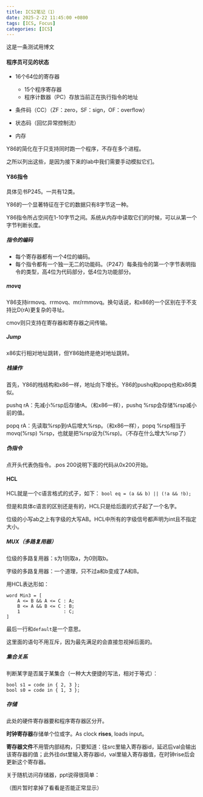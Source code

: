 ```yaml
---
title: ICS2笔记（1）
date: 2025-2-22 11:45:00 +0800
tags: [ICS, Focus]
categories: [ICS]
---
```


这是一条测试用博文

#### 程序员可见的状态

* 16个64位的寄存器
  * 15个程序寄存器
  * 程序计数器（PC）存放当前正在执行指令的地址

* 条件码（CC）（ZF：zero，SF：sign，OF：overflow）
* 状态码（回忆异常控制流）
* 内存

Y86的简化在于只支持同时跑一个程序，不存在多个进程。

之所以列出这些，是因为接下来的lab中我们需要手动模拟它们。

#### Y86指令

具体见书P245。一共有12类。

Y86的一个显著特征在于它的数据只有8字节这一种。

Y86指令所占空间在1-10字节之间。系统从内存中读取它们的时候，可以从第一个字节判断长度。

##### 指令的编码

* 每个寄存器都有一个4位的编码。
* 每个指令都有一个独一无二的功能码。（P247）每条指令的第一个字节表明指令的类型，高4位为代码部分，低4位为功能部分。

##### movq

Y86支持irmovq、rrmovq、mr/rmmovq。换句话说，和x86的一个区别在于不支持比D(rA)更复杂的寻址。

cmov则只支持在寄存器和寄存器之间传输。

##### Jump

x86实行相对地址跳转，但Y86始终是绝对地址跳转。

##### 栈操作

首先，Y86的栈结构和x86一样，地址向下增长。Y86的pushq和popq也和x86类似。

pushq rA：先减小%rsp后存储rA。（和x86一样），pushq %rsp会存储%rsp减小前的值。

popq rA：先读取%rsp到rA后增大%rsp。（和x86一样），popq %rsp相当于movq(%rsp) %rsp，也就是把%rsp设为(%rsp)。（不存在什么增大%rsp了）

##### 伪指令

点开头代表伪指令。.pos 200说明下面的代码从0x200开始。

#### HCL

HCL就是一个c语言格式的式子，如下：
`bool eq = (a && b) || (!a && !b);`

但是和具体c语言的区别还是有的，HCL只是给后面的式子起了一个名字。

位级的小写ab之上有字级的大写AB。HCL中所有的字级信号都声明为int且不指定大小。

##### MUX（多路复用器）

位级的多路复用器：s为1则取a，为0则取b。

字级的多路复用器：一个道理，只不过a和b变成了A和B。

用HCL表达形如：

```
word Min3 = [
	A <= B && A <= C : A;
	B <= A && B <= C : B;
	1				 : C;
]
```

最后一行和`default`是一个意思。

这里面的语句不用互斥，因为最先满足的会直接忽视掉后面的。

##### 集合关系

判断某字是否属于某集合（一种大大便捷的写法，相对于等式）：

```
bool s1 = code in { 2, 3 };
bool s0 = code in { 1, 3 };
```

##### 存储

此处的硬件寄存器要和程序寄存器区分开。

**时钟寄存器**存储单个位或字。As clock **rises**, loads input。

**寄存器文件**不用管内部结构，只要知道：往src里输入寄存器id，延迟后val会输出该寄存器的值；此外往dst里输入寄存器id，val里输入寄存器值，在时钟rise后会更新这个寄存器。

关于随机访问存储器，ppt说得很简单：

（图片暂时拿掉了看看是否能正常显示）